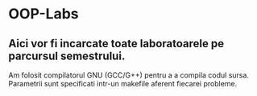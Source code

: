 # OOP-Labs
Aici vor fi incarcate toate laboratoarele pe parcursul semestrului.
-----------------------------------------------------------------------
Am folosit compilatorul GNU (GCC/G++) pentru a a compila codul sursa.
Parametrii sunt specificati intr-un makefile aferent fiecarei probleme.
